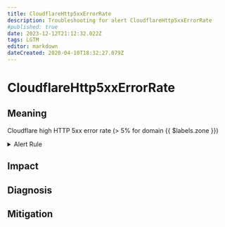 ```yaml
---
title: CloudflareHttp5xxErrorRate
description: Troubleshooting for alert CloudflareHttp5xxErrorRate
#published: true
date: 2023-12-12T21:12:32.022Z
tags: LGTM
editor: markdown
dateCreated: 2020-04-10T18:32:27.079Z
---
```


# CloudflareHttp5xxErrorRate

## Meaning
[//]: # "Short paragraph that explains what the alert means"
Cloudflare high HTTP 5xx error rate (> 5% for domain {{ $labels.zone }})

<details>
  <summary>Alert Rule</summary>

  ```yaml
alert: CloudflareHttp5xxErrorRate
expr: (sum by (zone) (rate(cloudflare_zone_requests_status{status=~"^5.."}[5m])) / on (zone) sum by (zone) (rate(cloudflare_zone_requests_status[5m]))) * 100 > 5
for: 0m
labels:
    severity: critical
annotations:
    summary: Cloudflare http 5xx error rate (instance {{ $labels.instance }})
    description: |-
        Cloudflare high HTTP 5xx error rate (> 5% for domain {{ $labels.zone }})
          VALUE = {{ $value }}
          LABELS = {{ $labels }}
    runbook: https://github.com/srerun/prometheus-alerts/content/runbooks/CloudflareHttp5xxErrorRate

  ```
</details>


## Impact
[//]: # "What could / will happen if the alert is not addressed"



## Diagnosis
[//]: # "Steps to take to identify the cause of the problem"



## Mitigation
[//]: # "The steps necessary to resolve the alert"

